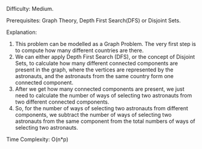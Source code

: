 Difficulty: Medium.

Prerequisites: Graph Theory, Depth First Search(DFS) or Disjoint Sets.

Explanation: 
1. This problem can be modelled as a Graph Problem. The very first step is to compute how many different countries are there. 
2. We can either apply Depth First Search (DFS), or the concept of Disjoint Sets, to calculate how many different connected components are present in the graph, 
where the vertices are represented by the astronauts, and the astronauts from the same country form one connected component. 
3. After we get how many connected components are present, we just need to calculate the number of ways of selecting two astronauts from two different connected components. 
4. So, for the number of ways of selecting two astronauts from different components, we subtract the number of ways of selecting two astronauts from the same component from the total numbers of ways of selecting two astronauts.

Time Complexity: O(n*p)
